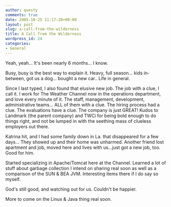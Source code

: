 ```yaml
---
author: questy
comments: true
date: 2005-10-25 11:17:20+00:00
layout: post
slug: a-call-from-the-wilderness
title: A Call from the Wilderness
wordpress_id: 24
categories:
- General
---
```


Yeah, yeah... It's been nearly 6 months... I know.

Busy, busy is the best way to explain it. Heavy, full season... kids in-between, got us a dog... bought a new car.. Life in general.

Since I last typed, I also found that elusive new job. The job with a clue, I call it. I work for The Weather Channel now in the operations department, and love every minute of it. The staff, management, development, administrative teams... ALL of them with a clue. The hiring process had a clue. The evaluations have a clue. The company is just GREAT! Kudos to Landmark (the parent company) and TWCi for being bold enough to do things right, and not be lumped in with the seething mass of clueless employers out there.

Katrina hit, and I had some family down in La. that disappeared for a few days... They showed up and their home was unharmed. Another friend lost apartment and job, moved here and lives with us...just got a new job, too. Good for him.

Started specializing in Apache/Tomcat here at the Channel. Learned a lot of stuff about garbage collection I intend on sharing real soon as well as a comparison of the SUN & BEA JVM. Interesting items there if I do say so myself.

God's still good, and watching out for us. Couldn't be happier.

More to come on the Linux & Java thing real soon.
